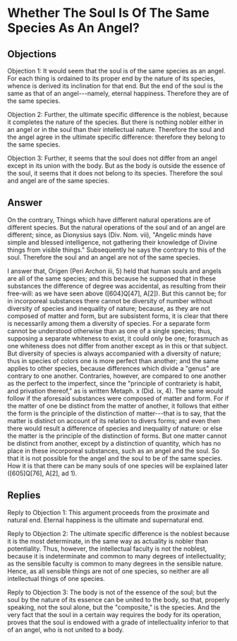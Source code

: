 # Whether The Soul Is Of The Same Species As An Angel?

## Objections

Objection 1: It would seem that the soul is of the same species as an angel. For each thing is ordained to its proper end by the nature of its species, whence is derived its inclination for that end. But the end of the soul is the same as that of an angel---namely, eternal happiness. Therefore they are of the same species.

Objection 2: Further, the ultimate specific difference is the noblest, because it completes the nature of the species. But there is nothing nobler either in an angel or in the soul than their intellectual nature. Therefore the soul and the angel agree in the ultimate specific difference: therefore they belong to the same species.

Objection 3: Further, it seems that the soul does not differ from an angel except in its union with the body. But as the body is outside the essence of the soul, it seems that it does not belong to its species. Therefore the soul and angel are of the same species.

## Answer

On the contrary, Things which have different natural operations are of different species. But the natural operations of the soul and of an angel are different; since, as Dionysius says (Div. Nom. vii), "Angelic minds have simple and blessed intelligence, not gathering their knowledge of Divine things from visible things." Subsequently he says the contrary to this of the soul. Therefore the soul and an angel are not of the same species.

I answer that, Origen (Peri Archon iii, 5) held that human souls and angels are all of the same species; and this because he supposed that in these substances the difference of degree was accidental, as resulting from their free-will: as we have seen above ([604]Q[47], A[2]). But this cannot be; for in incorporeal substances there cannot be diversity of number without diversity of species and inequality of nature; because, as they are not composed of matter and form, but are subsistent forms, it is clear that there is necessarily among them a diversity of species. For a separate form cannot be understood otherwise than as one of a single species; thus, supposing a separate whiteness to exist, it could only be one; forasmuch as one whiteness does not differ from another except as in this or that subject. But diversity of species is always accompanied with a diversity of nature; thus in species of colors one is more perfect than another; and the same applies to other species, because differences which divide a "genus" are contrary to one another. Contraries, however, are compared to one another as the perfect to the imperfect, since the "principle of contrariety is habit, and privation thereof," as is written Metaph. x (Did. ix, 4). The same would follow if the aforesaid substances were composed of matter and form. For if the matter of one be distinct from the matter of another, it follows that either the form is the principle of the distinction of matter---that is to say, that the matter is distinct on account of its relation to divers forms; and even then there would result a difference of species and inequality of nature: or else the matter is the principle of the distinction of forms. But one matter cannot be distinct from another, except by a distinction of quantity, which has no place in these incorporeal substances, such as an angel and the soul. So that it is not possible for the angel and the soul to be of the same species. How it is that there can be many souls of one species will be explained later ([605]Q[76], A[2], ad 1).

## Replies

Reply to Objection 1: This argument proceeds from the proximate and natural end. Eternal happiness is the ultimate and supernatural end.

Reply to Objection 2: The ultimate specific difference is the noblest because it is the most determinate, in the same way as actuality is nobler than potentiality. Thus, however, the intellectual faculty is not the noblest, because it is indeterminate and common to many degrees of intellectuality; as the sensible faculty is common to many degrees in the sensible nature. Hence, as all sensible things are not of one species, so neither are all intellectual things of one species.

Reply to Objection 3: The body is not of the essence of the soul; but the soul by the nature of its essence can be united to the body, so that, properly speaking, not the soul alone, but the "composite," is the species. And the very fact that the soul in a certain way requires the body for its operation, proves that the soul is endowed with a grade of intellectuality inferior to that of an angel, who is not united to a body.